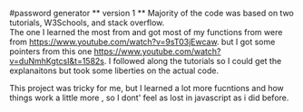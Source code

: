#password generator
** version 1 **
Majority of the code was based on two tutorials, W3Schools, and stack overflow.  
The one I learned the most from and got most of my functions from were from <https://www.youtube.com/watch?v=9sT03jEwcaw>.
but I got some pointers from this one <https://www.youtube.com/watch?v=duNmhKgtcsI&t=1582s>.
I followed along the tutorials so I could get the explanaitons but took some liberties on the actual code. 

   This project was tricky for me, but I learned a lot more fucntions and how things work a little more , so I dont' feel as lost in javascript as i did before. 
